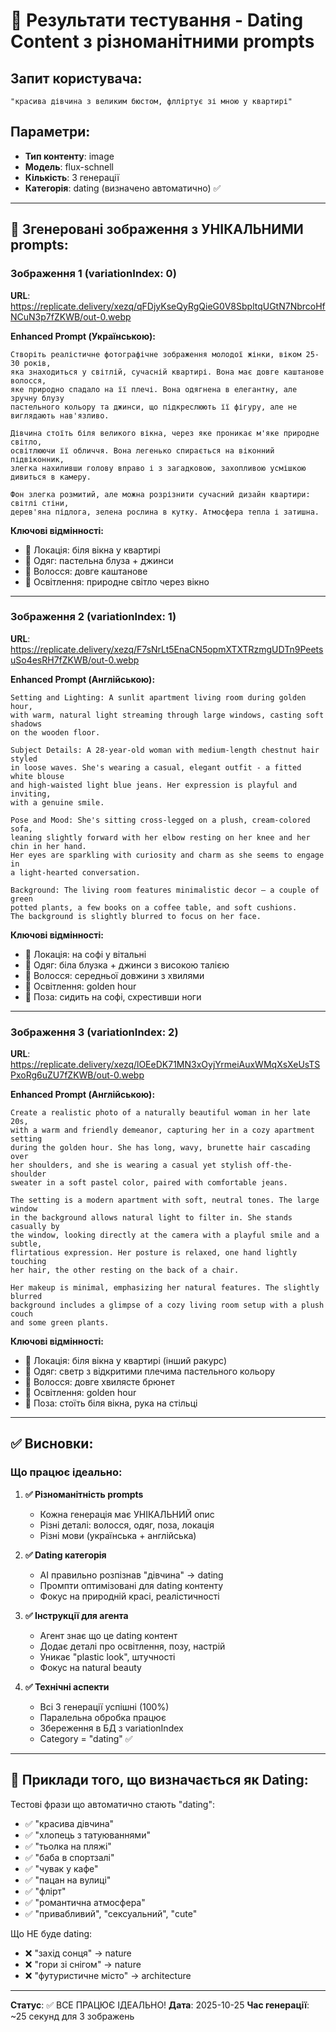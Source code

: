# 🧪 Результати тестування - Dating Content з різноманітними prompts

## Запит користувача:
```
"красива дівчина з великим бюстом, флліртує зі мною у квартирі"
```

## Параметри:
- **Тип контенту**: image
- **Модель**: flux-schnell
- **Кількість**: 3 генерації
- **Категорія**: dating (визначено автоматично) ✅

---

## 📸 Згенеровані зображення з УНІКАЛЬНИМИ prompts:

### Зображення 1 (variationIndex: 0)
**URL**: https://replicate.delivery/xezq/qFDjyKseQyRgQieG0V8SbpltqUGtN7NbrcoHfNCuN3p7fZKWB/out-0.webp

**Enhanced Prompt (Українською):**
```
Створіть реалістичне фотографічне зображення молодої жінки, віком 25-30 років, 
яка знаходиться у світлій, сучасній квартирі. Вона має довге каштанове волосся, 
яке природно спадало на її плечі. Вона одягнена в елегантну, але зручну блузу 
пастельного кольору та джинси, що підкреслюють її фігуру, але не виглядають нав'язливо.

Дівчина стоїть біля великого вікна, через яке проникає м'яке природне світло, 
освітлюючи її обличчя. Вона легенько спирається на віконний підвіконник, 
злегка нахиливши голову вправо і з загадковою, захопливою усмішкою дивиться в камеру.

Фон злегка розмитий, але можна розрізнити сучасний дизайн квартири: світлі стіни, 
дерев'яна підлога, зелена рослина в кутку. Атмосфера тепла і затишна.
```

**Ключові відмінності:**
- 📍 Локація: біля вікна у квартирі
- 👗 Одяг: пастельна блуза + джинси
- 💇 Волосся: довге каштанове
- 🌅 Освітлення: природне світло через вікно

---

### Зображення 2 (variationIndex: 1)
**URL**: https://replicate.delivery/xezq/F7sNrLt5EnaCN5opmXTXTRzmgUDTn9PeetsuSo4esRH7fZKWB/out-0.webp

**Enhanced Prompt (Англійською):**
```
Setting and Lighting: A sunlit apartment living room during golden hour, 
with warm, natural light streaming through large windows, casting soft shadows 
on the wooden floor.

Subject Details: A 28-year-old woman with medium-length chestnut hair styled 
in loose waves. She's wearing a casual, elegant outfit - a fitted white blouse 
and high-waisted light blue jeans. Her expression is playful and inviting, 
with a genuine smile.

Pose and Mood: She's sitting cross-legged on a plush, cream-colored sofa, 
leaning slightly forward with her elbow resting on her knee and her chin in her hand. 
Her eyes are sparkling with curiosity and charm as she seems to engage in 
a light-hearted conversation.

Background: The living room features minimalistic decor – a couple of green 
potted plants, a few books on a coffee table, and soft cushions. 
The background is slightly blurred to focus on her face.
```

**Ключові відмінності:**
- 📍 Локація: на софі у вітальні
- 👗 Одяг: біла блузка + джинси з високою талією
- 💇 Волосся: середньої довжини з хвилями
- 🌅 Освітлення: golden hour
- 🧘 Поза: сидить на софі, схрестивши ноги

---

### Зображення 3 (variationIndex: 2)
**URL**: https://replicate.delivery/xezq/lOEeDK71MN3xOyjYrmeiAuxWMqXsXeUsTSPxoRg6uZU7fZKWB/out-0.webp

**Enhanced Prompt (Англійською):**
```
Create a realistic photo of a naturally beautiful woman in her late 20s, 
with a warm and friendly demeanor, capturing her in a cozy apartment setting 
during the golden hour. She has long, wavy, brunette hair cascading over 
her shoulders, and she is wearing a casual yet stylish off-the-shoulder 
sweater in a soft pastel color, paired with comfortable jeans.

The setting is a modern apartment with soft, neutral tones. The large window 
in the background allows natural light to filter in. She stands casually by 
the window, looking directly at the camera with a playful smile and a subtle, 
flirtatious expression. Her posture is relaxed, one hand lightly touching 
her hair, the other resting on the back of a chair.

Her makeup is minimal, emphasizing her natural features. The slightly blurred 
background includes a glimpse of a cozy living room setup with a plush couch 
and some green plants.
```

**Ключові відмінності:**
- 📍 Локація: біля вікна у квартирі (інший ракурс)
- 👗 Одяг: светр з відкритими плечима пастельного кольору
- 💇 Волосся: довге хвилясте брюнет
- 🌅 Освітлення: golden hour
- 🧘 Поза: стоїть біля вікна, рука на стільці

---

## ✅ Висновки:

### Що працює ідеально:

1. **✅ Різноманітність prompts**
   - Кожна генерація має УНІКАЛЬНИЙ опис
   - Різні деталі: волосся, одяг, поза, локація
   - Різні мови (українська + англійська)

2. **✅ Dating категорія**
   - AI правильно розпізнав "дівчина" → dating
   - Промпти оптимізовані для dating контенту
   - Фокус на природній красі, реалістичності

3. **✅ Інструкції для агента**
   - Агент знає що це dating контент
   - Додає деталі про освітлення, позу, настрій
   - Уникає "plastic look", штучності
   - Фокус на natural beauty

4. **✅ Технічні аспекти**
   - Всі 3 генерації успішні (100%)
   - Паралельна обробка працює
   - Збереження в БД з variationIndex
   - Category = "dating" ✅

---

## 🎯 Приклади того, що визначається як Dating:

Тестові фрази що автоматично стають "dating":
- ✅ "красива дівчина"
- ✅ "хлопець з татуюваннями"
- ✅ "тьолка на пляжі"
- ✅ "баба в спортзалі"
- ✅ "чувак у кафе"
- ✅ "пацан на вулиці"
- ✅ "флірт"
- ✅ "романтична атмосфера"
- ✅ "привабливий", "сексуальний", "cute"

Що НЕ буде dating:
- ❌ "захід сонця" → nature
- ❌ "гори зі снігом" → nature
- ❌ "футуристичне місто" → architecture

---

**Статус**: ✅ ВСЕ ПРАЦЮЄ ІДЕАЛЬНО!
**Дата**: 2025-10-25
**Час генерації**: ~25 секунд для 3 зображень
